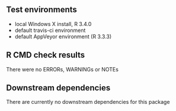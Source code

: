 ## Test environments
* local Windows X install, R 3.4.0
* default travis-ci environment
* default AppVeyor environment (R 3.3.3)

## R CMD check results
There were no ERRORs, WARNINGs or NOTEs 

## Downstream dependencies
There are currently no downstream dependencies for this package